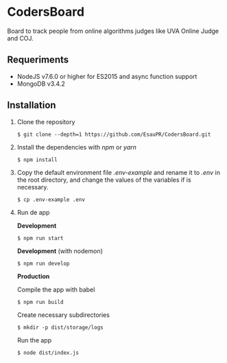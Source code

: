 # CodersBoard

Board to track people from online algorithms judges like UVA Online Judge and COJ.

## Requeriments

- NodeJS v7.6.0 or higher for ES2015 and async function support
- MongoDB v3.4.2

## Installation

1. Clone the repository

   ```shell
   $ git clone --depth=1 https://github.com/EsauPR/CodersBoard.git
   ```

2. Install the dependencies with *npm* or *yarn*

   ```shell
   $ npm install
   ```

3. Copy the default environment file *.env-example* and rename it to *.env* in the root directory, and change the values of the variables if is necessary.

    ```shell
    $ cp .env-example .env
    ```

4. Run de app

   **Development**

   ```shell
   $ npm run start
   ```
   **Development** (with nodemon)

   ```shell
   $ npm run develop
   ```

   **Production**

   Compile the app with babel

   ```shell
   $ npm run build
   ```

   Create necessary subdirectories

   ```shell
   $ mkdir -p dist/storage/logs
   ```

   Run the app

   ```shell
   $ node dist/index.js
   ```

   ​

